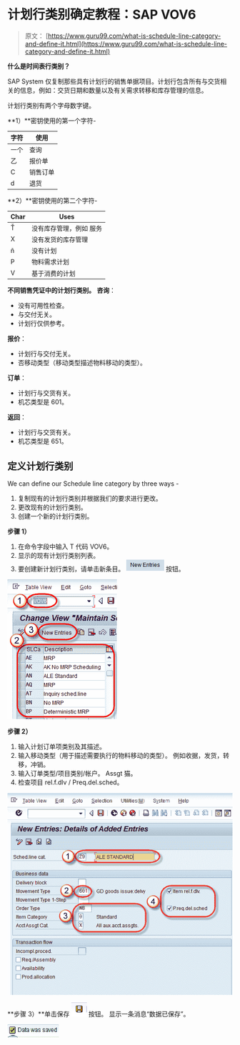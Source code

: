 # 计划行类别确定教程：SAP VOV6

> 原文： [https://www.guru99.com/what-is-schedule-line-category-and-define-it.html](https://www.guru99.com/what-is-schedule-line-category-and-define-it.html)

**什么是时间表行类别？**

SAP System 仅复制那些具有计划行的销售单据项目。计划行包含所有与交货相关的信息，例如：交货日期和数量以及有关需求转移和库存管理的信息。

计划行类别有两个字母数字键。

**1）**密钥使用的第一个字符-

| **字符** | **使用** |
| --- | --- |
| 一个 | 查询 |
| 乙 | 报价单 |
| C | 销售订单 |
| d | 退货 |

**2）**密钥使用的第二个字符-

| **Char** | **Uses** |
| --- | --- |
| Ť | 没有库存管理，例如 服务 |
| X | 没有发货的库存管理 |
| ñ | 没有计划 |
| P | 物料需求计划 |
| V | 基于消费的计划 |

**不同销售凭证中的计划行类别。** **咨询**：

*   没有可用性检查。
*   与交付无关。
*   计划行仅供参考。

**报价**：

*   计划行与交付无关。
*   否移动类型（移动类型描述物料移动的类型）。

**订单**：

*   计划行与交货有关。
*   机芯类型是 601。

**返回**：

*   计划行与交货有关。
*   机芯类型是 651。

## 定义计划行类别

We can define our Schedule line category by three ways -

1.  复制现有的计划行类别并根据我们的要求进行更改。
2.  更改现有的计划行类别。
3.  创建一个新的计划行类别。

**步骤 1）**

1.  在命令字段中输入 T 代码 VOV6。
2.  显示的现有计划行类别列表。
3.  要创建新计划行类别，请单击新条目。 ![](img/0750c31f8f770bcb6592adc70178f3c7.png) 按钮。

![](img/f3df0392014b0629170c8e1918e43c05.png)

**步骤 2）**

1.  输入计划订单项类别及其描述。
2.  输入移动类型（用于描述需要执行的物料移动的类型）。 例如收据，发货，转移，冲销。
3.  输入订单类型/项目类别/帐户。 Assgt 猫。
4.  检查项目 rel.f.dlv / Preq.del.sched。

![](img/866a20f0edde0ee4321e40f65b3f9f48.png)

**步骤 3）**单击保存 ![](img/f9d741849769349ea7153ba66051205d.png) 按钮。 显示一条消息“数据已保存”。

![](img/397b8bef774d7d3176395ab468a607b2.png)